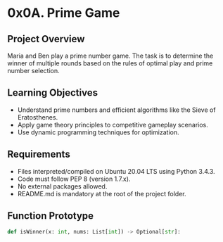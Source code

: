 # 0x0A. Prime Game

## Project Overview
Maria and Ben play a prime number game. The task is to determine the winner of multiple rounds based on the rules of optimal play and prime number selection.

## Learning Objectives
- Understand prime numbers and efficient algorithms like the Sieve of Eratosthenes.
- Apply game theory principles to competitive gameplay scenarios.
- Use dynamic programming techniques for optimization.

## Requirements
- Files interpreted/compiled on Ubuntu 20.04 LTS using Python 3.4.3.
- Code must follow PEP 8 (version 1.7.x).
- No external packages allowed.
- README.md is mandatory at the root of the project folder.

## Function Prototype
```python
def isWinner(x: int, nums: List[int]) -> Optional[str]:

